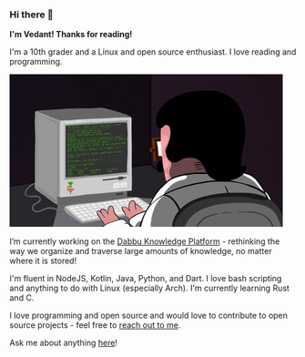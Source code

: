 ### Hi there 👋

**I'm Vedant! Thanks for reading!**

I'm a 10th grader and a Linux and open source enthusiast. I love reading and programming.

![](./media/coding.gif)

I’m currently working on the [Dabbu Knowledge Platform](https://github.com/dabbu-knowledge-platform) - rethinking the way we organize and traverse large amounts of knowledge, no matter where it is stored!

I'm fluent in NodeJS, Kotlin, Java, Python, and Dart. I love bash scripting and anything to do with Linux (especially Arch). I'm currently learning Rust and C.

I love programming and open source and would love to contribute to open source projects - feel free to [reach out to me](mailto:gamemaker0042@gmail.com).

Ask me about anything [here](https://github.com/gamemaker1/gamemaker1/discussions/1)!
